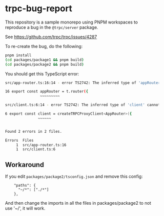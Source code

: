 # trpc-bug-report

This repository is a sample monorepo using PNPM workspaces to reproduce a bug in the `@trpc/server` package.

See https://github.com/trpc/trpc/issues/4287

To re-create the bug, do the following:

```bash
pnpm install
(cd packages/package1 && pnpm build)
(cd packages/package2 && pnpm build)
```

You should get this TypeScript error:

```bash
src/app-router.ts:16:14 - error TS2742: The inferred type of 'appRouter' cannot be named without a reference to '~/../package1/node_modules/@trpc/server/dist'. This is likely not portable. A type annotation is necessary.

16 export const appRouter = t.router({
                ~~~~~~~~~

src/client.ts:6:14 - error TS2742: The inferred type of 'client' cannot be named without a reference to '~/../package1/node_modules/@trpc/server/dist'. This is likely not portable. A type annotation is necessary.

6 export const client = createTRPCProxyClient<AppRouter>({
               ~~~~~~


Found 2 errors in 2 files.

Errors  Files
     1  src/app-router.ts:16
     1  src/client.ts:6
```

## Workaround

If you edit `packages/package2/tsconfig.json` and remove this config:

```
    "paths": {
      "~/*": ["./*"]
    },
```

And then change the imports in all the files in packages/package2 to not use '~/', it will work.
